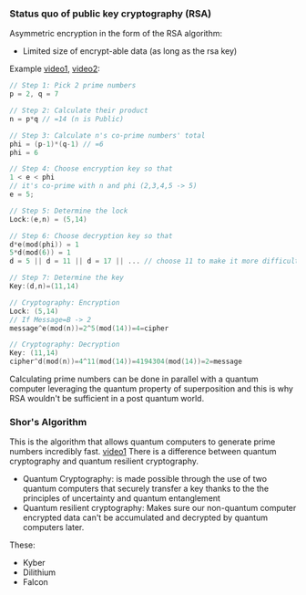### Status quo of public key cryptography (RSA)
Asymmetric encryption in the form of the RSA algorithm:
- Limited size of encrypt-able data (as long as the rsa key) 

Example [video1](https://www.youtube.com/watch?v=4zahvcJ9glg), [video2](https://www.youtube.com/watch?v=oOcTVTpUsPQ):
```c
// Step 1: Pick 2 prime numbers
p = 2, q = 7

// Step 2: Calculate their product
n = p*q // =14 (n is Public)

// Step 3: Calculate n's co-prime numbers' total
phi = (p-1)*(q-1) // =6
phi = 6

// Step 4: Choose encryption key so that
1 < e < phi
// it's co-prime with n and phi (2,3,4,5 -> 5)
e = 5;

// Step 5: Determine the lock
Lock:(e,n) = (5,14)

// Step 6: Choose decryption key so that
d*e(mod(phi)) = 1
5*d(mod(6)) = 1
d = 5 || d = 11 || d = 17 || ... // choose 11 to make it more difficult

// Step 7: Determine the key
Key:(d,n)=(11,14)

// Cryptography: Encryption
Lock: (5,14)
// If Message=B -> 2
message^e(mod(n))=2^5(mod(14))=4=cipher

// Cryptography: Decryption
Key: (11,14)
cipher^d(mod(n))=4^11(mod(14))=4194304(mod(14))=2=message
```
Calculating prime numbers can be done in parallel with a quantum computer leveraging the quantum property of superposition and this is why RSA wouldn't be sufficient in a post quantum world.

### Shor's Algorithm
This is the algorithm that allows quantum computers to generate prime numbers incredibly fast. 
[video1](https://www.youtube.com/watch?v=lvTqbM5Dq4Q)
There is a difference between quantum cryptography and quantum resilient cryptography.
- Quantum Cryptography: is made possible through the use of two quantum computers that securely transfer a key thanks to the the principles of uncertainty and quantum entanglement
- Quantum resilient cryptography: Makes sure our non-quantum computer encrypted data can't be accumulated and decrypted by quantum computers later.

These:
- Kyber 
- Dilithium 
- Falcon
